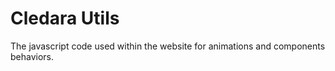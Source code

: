 # Cledara Utils
The javascript code used within the website for animations and components behaviors.
